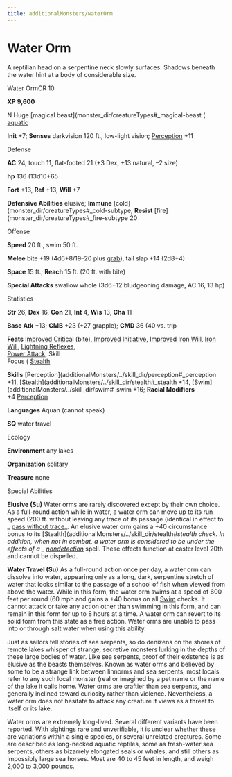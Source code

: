 ```yaml
---
title: additionalMonsters/waterOrm
---
```

# Water Orm

A reptilian head on a serpentine neck slowly surfaces. Shadows beneath the water hint at a body of considerable size.

Water OrmCR 10

**XP 9,600**

N Huge [magical beast](monster_dir/creatureTypes#_magical-beast ( [aquatic](monster_dir/creatureTypes#_aquatic-subtype)

**Init** +7; **Senses** darkvision 120 ft., low-light vision; [Perception](additionalMonsters/../skill_dir/perception#_perception) +11

Defense

**AC** 24, touch 11, flat-footed 21 (+3 Dex, +13 natural, –2 size)

**hp** 136 (13d10+65

**Fort** +13, **Ref** +13, **Will** +7

**Defensive Abilities** elusive; **Immune** [cold](monster_dir/creatureTypes#_cold-subtype; **Resist** [fire](monster_dir/creatureTypes#_fire-subtype 20

Offense

**Speed** 20 ft., swim 50 ft.

**Melee** bite +19 (4d6+8/19–20 plus [grab](monster_dir/universalMonsterRules#_grab)), tail slap +14 (2d8+4)

**Space** 15 ft.; **Reach** 15 ft. (20 ft. with bite)

**Special Attacks** swallow whole (3d6+12 bludgeoning damage, AC 16, 13 hp)

Statistics

**Str** 26, **Dex** 16, **Con** 21, **Int** 4, **Wis** 13, **Cha** 11

**Base Atk** +13; **CMB** +23 (+27 grapple); **CMD** 36 (40 vs. trip

**Feats** [Improved Critical](additionalMonsters/../feats#_improved-critical) (bite), [Improved Initiative](additionalMonsters/../feats#_improved-initiative), [Improved Iron Will](additionalMonsters/../feats#_improved-iron-will), [Iron Will](additionalMonsters/../feats#_iron-will), [Lightning Reflexes](additionalMonsters/../feats#_lightning-reflexes),   
 [Power Attack](additionalMonsters/../feats#_power-attack), Skill   
Focus ( [Stealth](additionalMonsters/../skill_dir/stealth#_stealth)

**Skills** [Perception](additionalMonsters/../skill_dir/perception#_perception +11, [Stealth](additionalMonsters/../skill_dir/stealth#_stealth +14, [Swim](additionalMonsters/../skill_dir/swim#_swim +16; **Racial Modifiers**   
+4 [Perception](additionalMonsters/../skill_dir/perception#_perception)

**Languages** Aquan (cannot speak)

**SQ** water travel

Ecology

**Environment** any lakes

**Organization** solitary

**Treasure** none

Special Abilities

**Elusive (Su)** Water orms are rarely discovered except by their own choice. As a full-round action while in water, a water orm can move up to its run speed (200 ft. without leaving any trace of its passage (identical in effect to _ [pass without trace](additionalMonsters/../spell_dir/passWithoutTrace#_pass-without-trace)_. An elusive water orm gains a +40 circumstance bonus to its [Stealth](additionalMonsters/../skill_dir/stealth#_stealth check. In addition, when not in combat, a water orm is considered to be under the effects of a _ [nondetection](additionalMonsters/../spell_dir/nondetection#_nondetection)_ spell. These effects function at caster level 20th and cannot be dispelled.

**Water Travel (Su)** As a full-round action once per day, a water orm can dissolve into water, appearing only as a long, dark, serpentine stretch of water that looks similar to the passage of a school of fish when viewed from above the water. While in this form, the water orm swims at a speed of 600 feet per round (60 mph and gains a +40 bonus on all [Swim](additionalMonsters/../skill_dir/swim#_swim) checks. It cannot attack or take any action other than swimming in this form, and can remain in this form for up to 8 hours at a time. A water orm can revert to its solid form from this state as a free action. Water orms are unable to pass into or through salt water when using this ability.

Just as sailors tell stories of sea serpents, so do denizens on the shores of remote lakes whisper of strange, secretive monsters lurking in the depths of these large bodies of water. Like sea serpents, proof of their existence is as elusive as the beasts themselves. Known as water orms and believed by some to be a strange link between linnorms and sea serpents, most locals refer to any such local monster (real or imagined by a pet name or the name of the lake it calls home. Water orms are craftier than sea serpents, and generally inclined toward curiosity rather than violence. Nevertheless, a water orm does not hesitate to attack any creature it views as a threat to itself or its lake.

Water orms are extremely long-lived. Several different variants have been reported. With sightings rare and unverifiable, it is unclear whether these are variations within a single species, or several unrelated creatures. Some are described as long-necked aquatic reptiles, some as fresh-water sea serpents, others as bizarrely elongated seals or whales, and still others as impossibly large sea horses. Most are 40 to 45 feet in length, and weigh 2,000 to 3,000 pounds.

